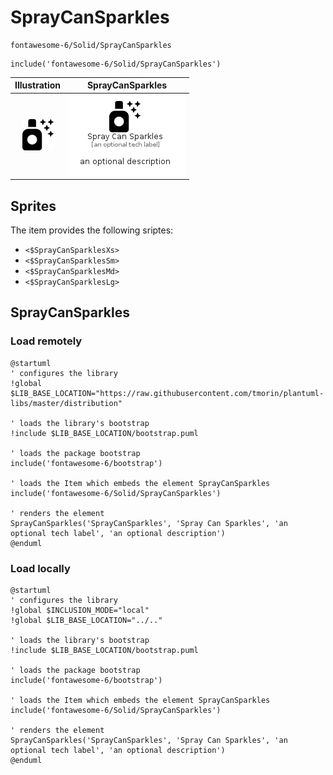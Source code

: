 # SprayCanSparkles


```text
fontawesome-6/Solid/SprayCanSparkles
```

```text
include('fontawesome-6/Solid/SprayCanSparkles')
```



| Illustration | SprayCanSparkles |
| :---: | :---: |
| ![illustration for Illustration](../../fontawesome-6/Solid/SprayCanSparkles.png) | ![illustration for SprayCanSparkles](../../fontawesome-6/Solid/SprayCanSparkles.Local.png) |



## Sprites
The item provides the following sriptes:

- `<$SprayCanSparklesXs>`
- `<$SprayCanSparklesSm>`
- `<$SprayCanSparklesMd>`
- `<$SprayCanSparklesLg>`





## SprayCanSparkles

### Load remotely
```plantuml
@startuml
' configures the library
!global $LIB_BASE_LOCATION="https://raw.githubusercontent.com/tmorin/plantuml-libs/master/distribution"

' loads the library's bootstrap
!include $LIB_BASE_LOCATION/bootstrap.puml

' loads the package bootstrap
include('fontawesome-6/bootstrap')

' loads the Item which embeds the element SprayCanSparkles
include('fontawesome-6/Solid/SprayCanSparkles')

' renders the element
SprayCanSparkles('SprayCanSparkles', 'Spray Can Sparkles', 'an optional tech label', 'an optional description')
@enduml
```

### Load locally
```plantuml
@startuml
' configures the library
!global $INCLUSION_MODE="local"
!global $LIB_BASE_LOCATION="../.."

' loads the library's bootstrap
!include $LIB_BASE_LOCATION/bootstrap.puml

' loads the package bootstrap
include('fontawesome-6/bootstrap')

' loads the Item which embeds the element SprayCanSparkles
include('fontawesome-6/Solid/SprayCanSparkles')

' renders the element
SprayCanSparkles('SprayCanSparkles', 'Spray Can Sparkles', 'an optional tech label', 'an optional description')
@enduml
```

